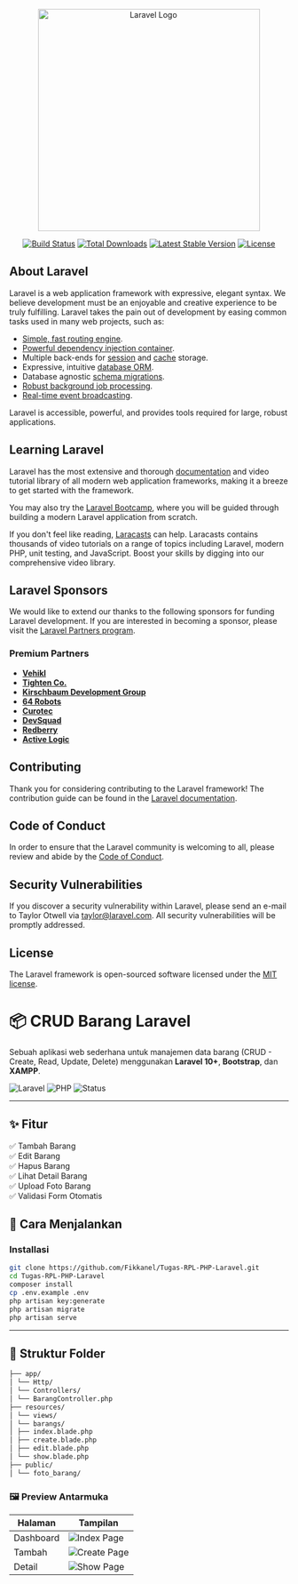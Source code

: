 <p align="center"><a href="https://laravel.com" target="_blank"><img src="https://raw.githubusercontent.com/laravel/art/master/logo-lockup/5%20SVG/2%20CMYK/1%20Full%20Color/laravel-logolockup-cmyk-red.svg" width="400" alt="Laravel Logo"></a></p>

<p align="center">
<a href="https://github.com/laravel/framework/actions"><img src="https://github.com/laravel/framework/workflows/tests/badge.svg" alt="Build Status"></a>
<a href="https://packagist.org/packages/laravel/framework"><img src="https://img.shields.io/packagist/dt/laravel/framework" alt="Total Downloads"></a>
<a href="https://packagist.org/packages/laravel/framework"><img src="https://img.shields.io/packagist/v/laravel/framework" alt="Latest Stable Version"></a>
<a href="https://packagist.org/packages/laravel/framework"><img src="https://img.shields.io/packagist/l/laravel/framework" alt="License"></a>
</p>

## About Laravel

Laravel is a web application framework with expressive, elegant syntax. We believe development must be an enjoyable and creative experience to be truly fulfilling. Laravel takes the pain out of development by easing common tasks used in many web projects, such as:

- [Simple, fast routing engine](https://laravel.com/docs/routing).
- [Powerful dependency injection container](https://laravel.com/docs/container).
- Multiple back-ends for [session](https://laravel.com/docs/session) and [cache](https://laravel.com/docs/cache) storage.
- Expressive, intuitive [database ORM](https://laravel.com/docs/eloquent).
- Database agnostic [schema migrations](https://laravel.com/docs/migrations).
- [Robust background job processing](https://laravel.com/docs/queues).
- [Real-time event broadcasting](https://laravel.com/docs/broadcasting).

Laravel is accessible, powerful, and provides tools required for large, robust applications.

## Learning Laravel

Laravel has the most extensive and thorough [documentation](https://laravel.com/docs) and video tutorial library of all modern web application frameworks, making it a breeze to get started with the framework.

You may also try the [Laravel Bootcamp](https://bootcamp.laravel.com), where you will be guided through building a modern Laravel application from scratch.

If you don't feel like reading, [Laracasts](https://laracasts.com) can help. Laracasts contains thousands of video tutorials on a range of topics including Laravel, modern PHP, unit testing, and JavaScript. Boost your skills by digging into our comprehensive video library.

## Laravel Sponsors

We would like to extend our thanks to the following sponsors for funding Laravel development. If you are interested in becoming a sponsor, please visit the [Laravel Partners program](https://partners.laravel.com).

### Premium Partners

- **[Vehikl](https://vehikl.com)**
- **[Tighten Co.](https://tighten.co)**
- **[Kirschbaum Development Group](https://kirschbaumdevelopment.com)**
- **[64 Robots](https://64robots.com)**
- **[Curotec](https://www.curotec.com/services/technologies/laravel)**
- **[DevSquad](https://devsquad.com/hire-laravel-developers)**
- **[Redberry](https://redberry.international/laravel-development)**
- **[Active Logic](https://activelogic.com)**

## Contributing

Thank you for considering contributing to the Laravel framework! The contribution guide can be found in the [Laravel documentation](https://laravel.com/docs/contributions).

## Code of Conduct

In order to ensure that the Laravel community is welcoming to all, please review and abide by the [Code of Conduct](https://laravel.com/docs/contributions#code-of-conduct).

## Security Vulnerabilities

If you discover a security vulnerability within Laravel, please send an e-mail to Taylor Otwell via [taylor@laravel.com](mailto:taylor@laravel.com). All security vulnerabilities will be promptly addressed.

## License

The Laravel framework is open-sourced software licensed under the [MIT license](https://opensource.org/licenses/MIT).

# 📦 CRUD Barang Laravel

Sebuah aplikasi web sederhana untuk manajemen data barang (CRUD - Create, Read, Update, Delete) menggunakan **Laravel 10+**, **Bootstrap**, dan **XAMPP**.

![Laravel](https://img.shields.io/badge/Laravel-php--framework-red?logo=laravel)
![PHP](https://img.shields.io/badge/PHP-8.1%2B-blue?logo=php)
![Status](https://img.shields.io/badge/status-active-brightgreen)

---

## ✨ Fitur

✅ Tambah Barang  
✅ Edit Barang  
✅ Hapus Barang  
✅ Lihat Detail Barang  
✅ Upload Foto Barang  
✅ Validasi Form Otomatis

## 🚀 Cara Menjalankan

### Installasi
```bash
git clone https://github.com/Fikkanel/Tugas-RPL-PHP-Laravel.git
cd Tugas-RPL-PHP-Laravel
composer install
cp .env.example .env
php artisan key:generate
php artisan migrate
php artisan serve
```
---
## 📂 Struktur Folder
```bash
├── app/
│ └── Http/
│ └── Controllers/
│ └── BarangController.php
├── resources/
│ └── views/
│ └── barangs/
│ ├── index.blade.php
│ ├── create.blade.php
│ ├── edit.blade.php
│ └── show.blade.php
├── public/
│ └── foto_barang/
```

### 🖼️ Preview Antarmuka
| Halaman   | Tampilan                                                             |
| --------- | -------------------------------------------------------------------- |
| Dashboard | ![Index Page](https://via.placeholder.com/300x150?text=Index+Page)   |
| Tambah    | ![Create Page](https://via.placeholder.com/300x150?text=Create+Page) |
| Detail    | ![Show Page](https://via.placeholder.com/300x150?text=Show+Page)     |

